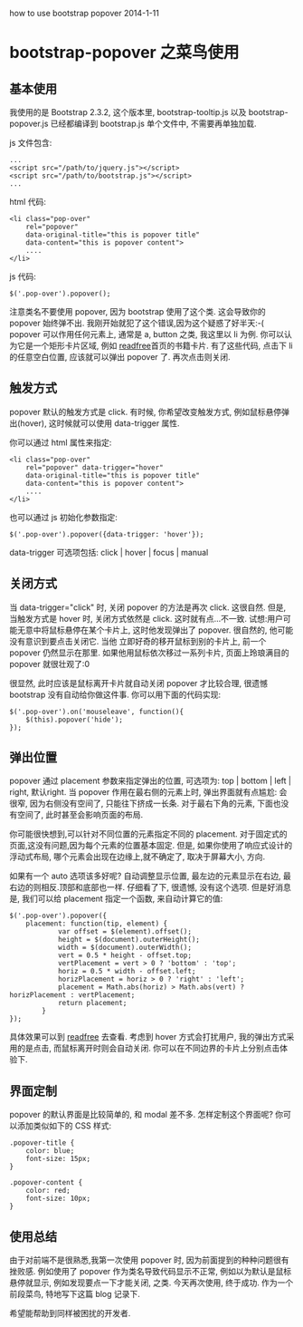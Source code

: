 how to use bootstrap popover
2014-1-11

# bootstrap-popover 之菜鸟使用

## 基本使用

我使用的是 Bootstrap 2.3.2, 这个版本里, bootstrap-tooltip.js 以及 bootstrap-popover.js 已经都编译到 bootstrap.js 单个文件中, 不需要再单独加载.

js 文件包含: 

    ...
    <script src="/path/to/jquery.js"></script>
    <script src="/path/to/bootstrap.js"></script>
    ...

html 代码:

    <li class="pop-over" 
        rel="popover"
        data-original-title="this is popover title" 
        data-content="this is popover content">
        ....
    </li>

js 代码:

    $('.pop-over').popover();

注意类名不要使用 popover, 因为 bootstrap 使用了这个类. 这会导致你的 popover 始终弹不出. 我刚开始就犯了这个错误,因为这个疑惑了好半天:-(
popover 可以作用任何元素上, 通常是 a, button 之类, 我这里以 li 为例. 你可以认为它是一个矩形卡片区域, 例如 [readfree](http://readfree.me)首页的书籍卡片.
有了这些代码, 点击下 li 的任意空白位置, 应该就可以弹出 popover 了. 再次点击则关闭.

## 触发方式
popover 默认的触发方式是 click. 有时候, 你希望改变触发方式, 例如鼠标悬停弹出(hover), 这时候就可以使用 data-trigger 属性.

你可以通过 html 属性来指定:

    <li class="pop-over" 
        rel="popover" data-trigger="hover" 
        data-original-title="this is popover title" 
        data-content="this is popover content">
        ....
    </li>

也可以通过 js 初始化参数指定:

    $('.pop-over').popover({data-trigger: 'hover'});

data-trigger 可选项包括: click | hover | focus | manual

## 关闭方式
当 data-trigger="click" 时, 关闭 popover 的方法是再次 click. 这很自然.
但是, 当触发方式是 hover 时, 关闭方式依然是 click. 这时就有点...不一致. 试想:用户可能无意中将鼠标悬停在某个卡片上, 这时他发现弹出了 popover. 很自然的, 他可能没有意识到要点击关闭它. 当他 立即好奇的移开鼠标到别的卡片上, 前一个 popover 仍然显示在那里. 如果他用鼠标依次移过一系列卡片, 页面上玲琅满目的 popover 就很壮观了:0

很显然, 此时应该是鼠标离开卡片就自动关闭 popover 才比较合理, 很遗憾 bootstrap 没有自动给你做这件事.
你可以用下面的代码实现:

    $('.pop-over').on('mouseleave', function(){
        $(this).popover('hide');
    });

## 弹出位置
popover  通过 placement 参数来指定弹出的位置, 可选项为: top | bottom | left | right, 默认right.
当 popover 作用在最右侧的元素上时, 弹出界面就有点尴尬: 会很窄, 因为右侧没有空间了, 只能往下挤成一长条.
对于最右下角的元素, 下面也没有空间了, 此时甚至会影响页面的布局.

你可能很快想到,可以针对不同位置的元素指定不同的 placement. 
对于固定式的页面,这没有问题,因为每个元素的位置基本固定. 但是, 如果你使用了响应式设计的浮动式布局, 哪个元素会出现在边缘上,就不确定了, 取决于屏幕大小, 方向.

如果有一个 auto 选项该多好呢? 自动调整显示位置, 最左边的元素显示在右边, 最右边的则相反.顶部和底部也一样.
仔细看了下, 很遗憾, 没有这个选项. 但是好消息是, 我们可以给 placement 指定一个函数, 来自动计算它的值:


    $('.pop-over').popover({
        placement: function(tip, element) {
                var offset = $(element).offset();
                height = $(document).outerHeight();
                width = $(document).outerWidth();
                vert = 0.5 * height - offset.top;
                vertPlacement = vert > 0 ? 'bottom' : 'top';
                horiz = 0.5 * width - offset.left;
                horizPlacement = horiz > 0 ? 'right' : 'left';
                placement = Math.abs(horiz) > Math.abs(vert) ?  horizPlacement : vertPlacement;
                return placement;
            }
    });

具体效果可以到 [readfree](http://readfree.me) 去查看. 
考虑到 hover 方式会打扰用户, 我的弹出方式采用的是点击, 而鼠标离开时则会自动关闭.
你可以在不同边界的卡片上分别点击体验下.

## 界面定制
popover 的默认界面是比较简单的, 和 modal 差不多. 怎样定制这个界面呢? 你可以添加类似如下的 CSS 样式:

    .popover-title {
        color: blue;
        font-size: 15px;
    }

    .popover-content {
        color: red;
        font-size: 10px;
    }

## 使用总结
由于对前端不是很熟悉,我第一次使用 popover 时, 因为前面提到的种种问题很有挫败感.
例如使用了 popover 作为类名导致代码显示不正常, 例如以为默认是鼠标悬停就显示, 例如发现要点一下才能关闭, 之类.
今天再次使用, 终于成功. 作为一个前段菜鸟, 特地写下这篇 blog 记录下.

希望能帮助到同样被困扰的开发者.



